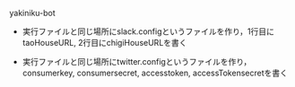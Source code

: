 yakiniku-bot

* 実行ファイルと同じ場所にslack.configというファイルを作り，1行目にtaoHouseURL, 2行目にchigiHouseURLを書く

* 実行ファイルと同じ場所にtwitter.configというファイルを作り，consumerkey, consumersecret, accesstoken, accessTokensecretを書く


